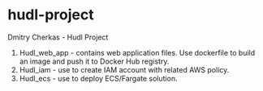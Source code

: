 # hudl-project
Dmitry Cherkas - Hudl Project

1. Hudl_web_app - contains web application files. Use dockerfile to build an image and push it to Docker Hub registry.
2. Hudl_iam - use to create IAM account with related AWS policy.
3. Hudl_ecs - use to deploy ECS/Fargate solution.
